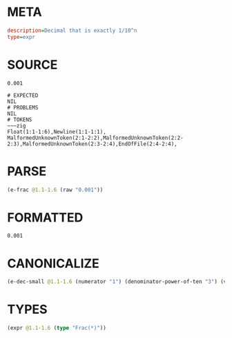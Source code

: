 # META
~~~ini
description=Decimal that is exactly 1/10^n
type=expr
~~~
# SOURCE
~~~roc
0.001
~~~
~~~
# EXPECTED
NIL
# PROBLEMS
NIL
# TOKENS
~~~zig
Float(1:1-1:6),Newline(1:1-1:1),
MalformedUnknownToken(2:1-2:2),MalformedUnknownToken(2:2-2:3),MalformedUnknownToken(2:3-2:4),EndOfFile(2:4-2:4),
~~~
# PARSE
~~~clojure
(e-frac @1.1-1.6 (raw "0.001"))
~~~
# FORMATTED
~~~roc
0.001
~~~
# CANONICALIZE
~~~clojure
(e-dec-small @1.1-1.6 (numerator "1") (denominator-power-of-ten "3") (value "0.001"))
~~~
# TYPES
~~~clojure
(expr @1.1-1.6 (type "Frac(*)"))
~~~
